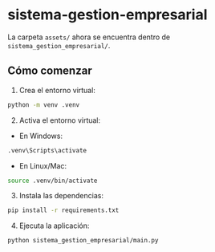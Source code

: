 # sistema-gestion-empresarial

La carpeta `assets/` ahora se encuentra dentro de `sistema_gestion_empresarial/`.

## Cómo comenzar

1. Crea el entorno virtual:
```bash
python -m venv .venv
```
2. Activa el entorno virtual:
- En Windows:
```bash
.venv\Scripts\activate
```
- En Linux/Mac:
```bash
source .venv/bin/activate
```
3. Instala las dependencias:
```bash
pip install -r requirements.txt
```
4. Ejecuta la aplicación:
```bash
python sistema_gestion_empresarial/main.py 
```
